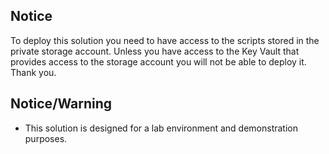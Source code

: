 ﻿## Notice
To deploy this solution you need to have access to the scripts stored in the private storage account. 
Unless you have access to the Key Vault that provides access to the storage account you will not be able to deploy it. Thank you.


## Notice/Warning
* This solution is designed for a lab environment and demonstration purposes.
